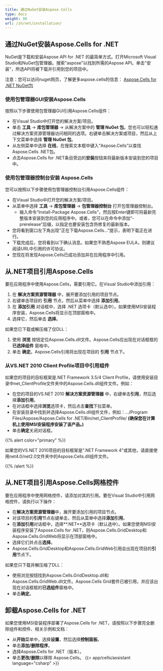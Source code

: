 ```yaml
---
title: 通过NuGet安装Aspose Cells
type: docs
weight: 30
url: /zh/net/installation/
---
```



## **通过NuGet安装Aspose.Cells for .NET**
NuGet是下载和安装Aspose API for .NET 的最简单方式。打开Microsoft Visual Studio和NuGet包管理器。搜索"aspose"以找到所需的Aspose API。单击"安装"，所选API将被下载并引用到您的项目中。

注意：您可以访问nuget网页，了解更多aspose.cells的信息： 
[Aspose.Cells for .NET NuGet包](https://www.nuget.org/packages/Aspose.Cells/)

### **使用包管理器GUI安装Aspose.Cells**
按照以下步骤使用包管理器GUI引用Aspose.Cells组件：

- 在Visual Studio中打开您的解决方案/项目。
- 单击 **工具** -> **库包管理器** -> 从解决方案中的 **管理 NuGet 包**。您也可以轻松通过解决方案资源管理器访问相同的选项。右键单击解决方案或项目，然后从上下文菜单中选择 **管理 NuGet 包**。
- 从左侧菜单中选择 **在线**，在搜索文本框中键入“Aspose.Cells”以查找Aspose.Cells .NET包。
- 点击Aspose.Cells for .NET条目旁边的**安装**按钮来将最新版本安装到您的项目中。
### **使用包管理器控制台安装 Aspose.Cells**
您可以按照以下步骤使用包管理器控制台引用Aspose.Cells组件：

- 在Visual Studio中打开您的解决方案/项目。
- 从菜单中选择 **工具** -> **库包管理器** -> **包管理器控制台** 打开包管理器控制台。
  - 输入命令“Install-Package Aspose.Cells”，然后按Enter键即可将最新完整版本安装到您的应用程序中。或者，您可以在命令中添加“-prerelease”后缀，以指定也要安装包含热修复的最新版本。
- 您将看到窗口左下角出现“正在下载Aspose.Cells…”提示，表明下载正在进行。
- 下载完成后，您将看到以下确认消息。如果您不熟悉Aspose EULA，则建议阅读URL中引用的许可协议。
- 您现在将发现Aspose.Cells已成功添加并在应用程序中引用。
## **从.NET项目引用Aspose.Cells**
要在应用程序中使用Aspose.Cells，需要引用它。在Visual Studio中添加引用：

1. 在 **解决方案资源管理器** 中，展开要添加引用的项目节点。
1. 右键单击项目的 **引用** 节点，然后从菜单中选择 **添加引用**。
1. 在 **添加引用** 对话框中，选择 .NET 选项卡（默认选中）。如果使用MSI安装程序安装，Aspose.Cells将显示在顶部窗格中。
1. 选择它，然后单击 **选择**。

如果您已下载或解压缩了仅DLL：

1. 使用 **浏览** 按钮定位Aspose.Cells.dll文件。Aspose.Cells应出现在对话框框的 **已选择组件** 窗格中。
1. 单击 **确定**。Aspose.Cells引用将出现在项目的 **引用** 节点下。
### **从VS.NET 2010 Client Profile项目中引用组件**
如果您的项目的目标框架是.NET Framework 3.5/4 Client Profile，请使用安装目录中net_ClientProfile文件夹中的Aspose.Cells.dll组件文件。例如：

- 在您的项目的VS.NET 2010 **解决方案资源管理器** 中，右键单击**引用**，然后选择**添加引用**。
- 在对话框中选择**浏览**选项卡，然后点击**查找**下拉菜单。
- 在安装目录中找到并选择Aspose.Cells.dll组件文件，例如：.../Program Files/Aspose/Aspose.Cells for .NET/Bin/net_ClientProfile/ **(确保您在计算机上使用MSI安装程序安装了该产品。)**
- 单击**确定**关闭对话框。

{{% alert color="primary" %}} 

如果您的VS.NET 2010项目的目标框架是".NET Framework 4"或其他，请直接使用net4.0/net2.0文件夹中的Aspose.Cells.dll组件文件。

{{% /alert %}} 
## **从.NET项目引用Aspose.Cells网格控件**
要在应用程序中使用网格控件，请添加对其的引用。要在Visual Studio中引用网格控件，请执行以下操作：

- 在**解决方案资源管理器**中，展开要添加引用的项目节点。
- 对该项目的**引用**节点右键单击，然后从菜单中选择**添加引用**。
- 在**添加引用**对话框中，选择**.NET**选项卡（默认选中）。如果您使用MSI安装程序安装了Aspose.Cells for .NET，则Aspose.Cells.GridDesktop和Aspose.Cells.GridWeb将显示在顶部窗格中。
- 选择它们并点击**选择**。
- Aspose.Cells.GridDesktop和Aspose.Cells.GridWeb引用会出现在项目的**引用**节点下。

如果您只下载并解压缩了DLL：

- 使用浏览按钮找到Aspose.Cells.GridDesktop.dll和Aspose.Cells.GridWeb.dll文件。Aspose.Cells Grid套件已被引用，并应该出现在对话框框的**已选组件**窗格中。
- 单击**确定**。
## **卸载Aspose.Cells for .NET**
如果您使用MSI安装程序部署了Aspose.Cells for .NET，请按照以下步骤完全删除组件和控件、相关示例和文档：

- 从**开始**菜单中，选择**设置**，然后选择**控制面板**。
- 单击**添加/删除程序**。
- 选择Aspose.Cells for .NET（版本）。
- 单击**更改/删除**以移除 Aspose.Cells。
{{< app/cells/assistant language="csharp" >}}
